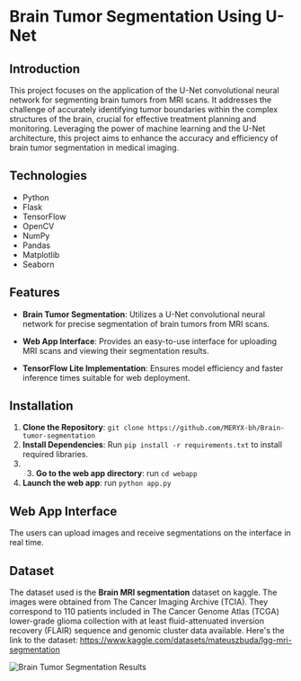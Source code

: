 # Brain Tumor Segmentation Using U-Net

## Introduction
This project focuses on the application of the U-Net convolutional neural network for segmenting brain tumors from MRI scans. It addresses the challenge of accurately identifying tumor boundaries within the complex structures of the brain, crucial for effective treatment planning and monitoring. Leveraging the power of machine learning and the U-Net architecture, this project aims to enhance the accuracy and efficiency of brain tumor segmentation in medical imaging.

## Technologies
- Python
- Flask
- TensorFlow
- OpenCV
- NumPy
- Pandas
- Matplotlib
- Seaborn

## Features
- **Brain Tumor Segmentation**: Utilizes a U-Net convolutional neural network for precise segmentation of brain tumors from MRI scans.
  
- **Web App Interface**: Provides an easy-to-use interface for uploading MRI scans and viewing their segmentation results.
- **TensorFlow Lite Implementation**: Ensures model efficiency and faster inference times suitable for web deployment.

## Installation
1. **Clone the Repository**: `git clone https://github.com/MERYX-bh/Brain-tumor-segmentation`
2. **Install Dependencies**: Run `pip install -r requirements.txt` to install required libraries.
3. 3. **Go to the web app directory**: run `cd webapp`
4. **Launch the web app**: run `python app.py`

## Web App Interface
The users can upload images and receive segmentations on the interface in real time.

## Dataset
The dataset used is the **Brain MRI segmentation** dataset on kaggle.
The images were obtained from The Cancer Imaging Archive (TCIA).
They correspond to 110 patients included in The Cancer Genome Atlas (TCGA) lower-grade glioma collection with at least fluid-attenuated inversion recovery (FLAIR) sequence and genomic cluster data available.
Here's the link to the dataset: https://www.kaggle.com/datasets/mateuszbuda/lgg-mri-segmentation

![Brain Tumor Segmentation Results](https://github.com/yourusername/yourrepository/blob/main/path/to/image.png)
